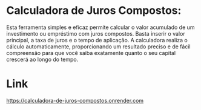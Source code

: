 

# Calculadora de Juros Compostos:
Esta ferramenta simples e eficaz permite calcular o valor acumulado de um investimento ou empréstimo com juros compostos. Basta inserir o valor principal, a taxa de juros e o tempo de aplicação. A calculadora realiza o cálculo automaticamente, proporcionando um resultado preciso e de fácil compreensão para que você saiba exatamente quanto o seu capital crescerá ao longo do tempo.

# Link

https://calculadora-de-juros-compostos.onrender.com
